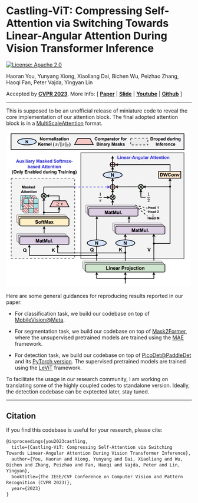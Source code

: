 # Castling-ViT: Compressing Self-Attention via Switching Towards Linear-Angular Attention During Vision Transformer Inference

[![License: Apache 2.0](https://img.shields.io/badge/License-Apache%202.0-green)](https://opensource.org/licenses/Apache-2.0)

Haoran You, Yunyang Xiong, Xiaoliang Dai, Bichen Wu, Peizhao Zhang, Haoqi Fan, Peter Vajda, Yingyan Lin

Accepted by [**CVPR 2023**](https://cvpr2023.thecvf.com/). More Info:
\[ [**Paper**](https://arxiv.org/abs/2211.10526) | [**Slide**]() | [**Youtube**]() | [**Github**](https://github.com/GATECH-EIC/Castling-ViT/) \]

---

This is supposed to be an unofficial release of miniature code to reveal the core implementation of our attention block. The final adopted attention block is in a [MultiScaleAttention](https://github.com/facebookresearch/mvit/blob/main/mvit/models/attention.py#L93) format.

<p align="center">
    <img src="./castling-vit.png" width="500">
</p>

Here are some general guidances for reproducing results reported in our paper.

* For classification task, we build our codebase on top of [MobileVision@Meta](https://github.com/facebookresearch/mobile-vision).

* For segmentation task, we build our codebase on top of [Mask2Former](https://github.com/facebookresearch/Mask2Former), where the unsupervised pretrained models are trained using the [MAE](https://github.com/facebookresearch/mae) framework.

* For detection task, we build our codebase on top of [PicoDet@PaddleDet](https://github.com/PaddlePaddle/PaddleDetection/tree/release/2.6/configs/picodet) and its [PyTorch version](https://github.com/Bo396543018/Picodet_Pytorch). The supervised pretrained models are trained using the [LeViT](https://github.com/facebookresearch/LeViT) framework.


To facilitate the usage in our research community, I am working on translating some of the highly coupled codes to standalone version. Ideally, the detection codebase can be exptected later, stay tuned.

---

## Citation

If you find this codebase is useful for your research, please cite:

````
@inproceedings{you2023castling,
  title={Castling-ViT: Compressing Self-Attention via Switching Towards Linear-Angular Attention During Vision Transformer Inference},
  author={You, Haoran and Xiong, Yunyang and Dai, Xiaoliang and Wu, Bichen and Zhang, Peizhao and Fan, Haoqi and Vajda, Peter and Lin, Yingyan},
  booktitle={The IEEE/CVF Conference on Computer Vision and Pattern Recognition (CVPR 2023)},
  year={2023}
}
````
